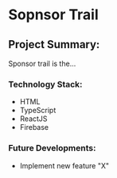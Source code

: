 # Sopnsor Trail

## Project Summary:
Sponsor trail is the...

### Technology Stack:
- HTML
- TypeScript
- ReactJS
- Firebase

### Future Developments:
- Implement new feature "X"
